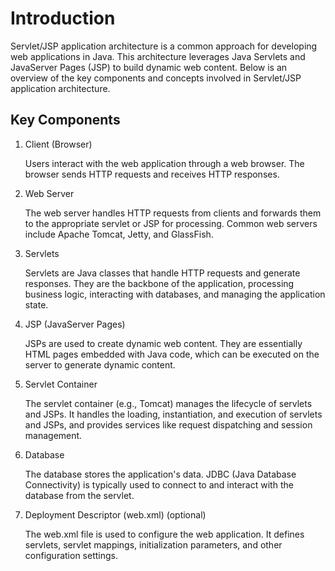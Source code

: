 # Introduction

Servlet/JSP application architecture is a common approach for developing web applications in Java. This architecture leverages Java Servlets and JavaServer Pages (JSP) to build dynamic web content. Below is an overview of the key components and concepts involved in Servlet/JSP application architecture.

## Key Components

1. Client (Browser)

   Users interact with the web application through a web browser. The browser sends HTTP requests and receives HTTP responses.

3. Web Server

   The web server handles HTTP requests from clients and forwards them to the appropriate servlet or JSP for processing. Common web servers include Apache Tomcat, Jetty, and GlassFish.

5. Servlets

   Servlets are Java classes that handle HTTP requests and generate responses. They are the backbone of the application, processing business logic, interacting with databases, and managing the application state.

7. JSP (JavaServer Pages)

   JSPs are used to create dynamic web content. They are essentially HTML pages embedded with Java code, which can be executed on the server to generate dynamic content.

9. Servlet Container

   The servlet container (e.g., Tomcat) manages the lifecycle of servlets and JSPs. It handles the loading, instantiation, and execution of servlets and JSPs, and provides services like request dispatching and session management.

11. Database

    The database stores the application's data. JDBC (Java Database Connectivity) is typically used to connect to and interact with the database from the servlet.

13. Deployment Descriptor (web.xml) (optional)

    The web.xml file is used to configure the web application. It defines servlets, servlet mappings, initialization parameters, and other configuration settings.
